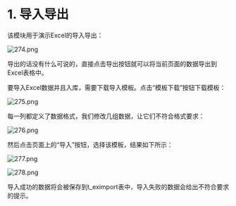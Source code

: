 # 1. 导入导出

该模块用于演示Excel的导入导出：

![274.png](https://s2.ax1x.com/2019/09/07/n1cTtU.png)

导出的话没有什么可说的，直接点击导出按钮就可以将当前页面的数据导出到Excel表格中。

要导入Excel数据并且入库，需要下载导入模板。点击“模板下载”按钮下载模板：

![275.png](https://s2.ax1x.com/2019/09/07/n1cv0x.png)

每一列都定义了数据格式，我们修改几组数据，让它们不符合格式要求：

![276.png](https://s2.ax1x.com/2019/09/07/n1gkjA.png)

然后点击页面上的“导入”按钮，选择该模板，结果如下所示：

![277.png](https://s2.ax1x.com/2019/09/07/n1gnN8.png)

![278.png](https://s2.ax1x.com/2019/09/07/n1gQ3Q.png)

导入成功的数据将会被保存到t_eximport表中，导入失败的数据会给出不符合要求的提示。